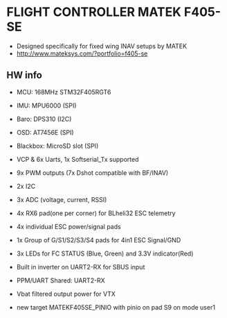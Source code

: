 # FLIGHT CONTROLLER MATEK F405-SE

* Designed specifically for fixed wing INAV setups by MATEK
* http://www.mateksys.com/?portfolio=f405-se

## HW info

* MCU: 168MHz STM32F405RGT6
* IMU: MPU6000 (SPI)
* Baro: DPS310 (I2C)
* OSD: AT7456E (SPI)
* Blackbox: MicroSD slot (SPI)
* VCP & 6x Uarts, 1x Softserial_Tx supported
* 9x PWM outputs (7x Dshot compatible with BF/INAV)
* 2x I2C
* 3x ADC (voltage, current, RSSI)
* 4x RX6 pad(one per corner) for BLheli32 ESC telemetry
* 4x individual ESC power/signal pads
* 1x Group of  G/S1/S2/S3/S4 pads for 4in1 ESC Signal/GND
* 3x LEDs for FC STATUS (Blue, Green) and 3.3V indicator(Red)
* Built in inverter on UART2-RX for SBUS input
* PPM/UART Shared: UART2-RX
* Vbat filtered output power for VTX

* new target MATEKF405SE_PINIO with pinio on pad S9 on mode user1